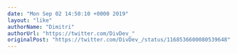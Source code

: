 ```yaml
---
date: "Mon Sep 02 14:50:10 +0000 2019"
layout: "like"
authorName: "Dimitri"
authorUrl: "https://twitter.com/DivDev_"
originalPost: "https://twitter.com/DivDev_/status/1168536600080539648"
---
```

